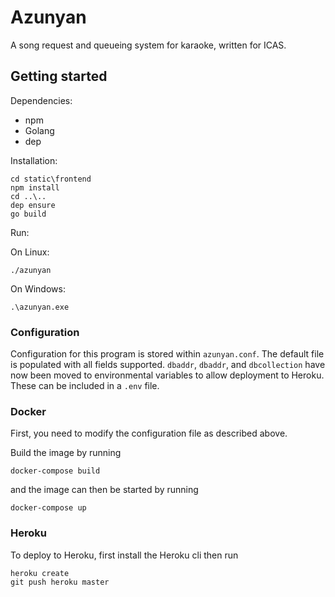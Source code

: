 # Azunyan
A song request and queueing system for karaoke, written for ICAS.

## Getting started
Dependencies:
- npm
- Golang
- dep

Installation:

```
cd static\frontend
npm install
cd ..\..
dep ensure
go build
```
Run:

On Linux:

```
./azunyan
```

On Windows:

```
.\azunyan.exe
```

### Configuration
Configuration for this program is stored within `azunyan.conf`. The default file is populated with all fields supported. 
`dbaddr`, `dbaddr`, and `dbcollection` have now been moved to environmental variables to allow deployment to Heroku. These can be included in a `.env` file.

### Docker
First, you need to modify the configuration file as described above.


Build the image by running 
```
docker-compose build
```
and the image can then be started by running
```
docker-compose up
```

### Heroku
To deploy to Heroku, first install the Heroku cli then run
```
heroku create
git push heroku master
```